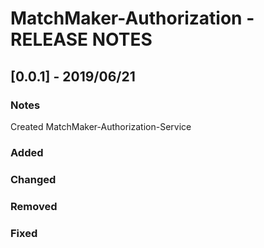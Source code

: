 # MatchMaker-Authorization - RELEASE NOTES

## [0.0.1] - 2019/06/21
### Notes
Created MatchMaker-Authorization-Service
### Added
### Changed
### Removed
### Fixed